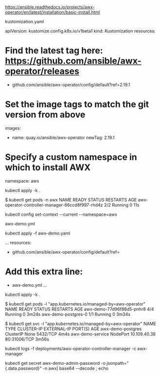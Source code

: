 https://ansible.readthedocs.io/projects/awx-operator/en/latest/installation/basic-install.html

kustomization.yaml

apiVersion: kustomize.config.k8s.io/v1beta1
kind: Kustomization
resources:
  # Find the latest tag here: https://github.com/ansible/awx-operator/releases
  - github.com/ansible/awx-operator/config/default?ref=2.19.1

# Set the image tags to match the git version from above
images:
  - name: quay.io/ansible/awx-operator
    newTag: 2.19.1

# Specify a custom namespace in which to install AWX
namespace: awx



kubectl apply -k .


$ kubectl get pods -n awx
NAME                                               READY   STATUS    RESTARTS   AGE
awx-operator-controller-manager-66ccd8f997-rhd4z   2/2     Running   0          11s


kubectl config set-context --current --namespace=awx


awx-demo.yml

kubectl apply -f awx-demo.yaml


...
resources:
  - github.com/ansible/awx-operator/config/default?ref=<tag>
  # Add this extra line:
  - awx-demo.yml
...

kubectl apply -k .


$ kubectl get pods -l "app.kubernetes.io/managed-by=awx-operator"
NAME                        READY   STATUS    RESTARTS   AGE
awx-demo-77d96f88d5-pnhr8   4/4     Running   0          3m24s
awx-demo-postgres-0         1/1     Running   0          3m34s

$ kubectl get svc -l "app.kubernetes.io/managed-by=awx-operator"
NAME                TYPE        CLUSTER-IP     EXTERNAL-IP   PORT(S)        AGE
awx-demo-postgres   ClusterIP   None           <none>        5432/TCP       4m4s
awx-demo-service    NodePort    10.109.40.38   <none>        80:31006/TCP   3m56s

kubectl logs -f deployments/awx-operator-controller-manager -c awx-manager

kubectl get secret awx-demo-admin-password -o jsonpath="{.data.password}" -n awx| base64 --decode ; echo